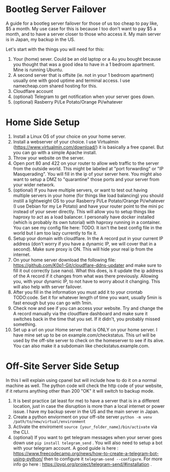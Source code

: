 # Bootleg Server Failover
A guide for a bootleg server failover for those of us too cheap to pay like, $5 a month.
My use case for this is because I too don't want to pay $5 a month, and to have a server closer to those who access it. My main server is in Japan, my backup in the US. 

Let's start with the things you will need for this: 
1. Your (home) sever. Could be an old laptop or a 4u you bought because you thought that was a good idea to have in a 1 bedroom apartment. Mine is running Ubuntu. 
2. A second server that is offsite (ie. not in your 1 bedroom apartment) usually one with good uptime and terminal access. I use namecheap.com shared hosting for this. 
3. Cloudflare account
4. (optional) Telegram to get notification when your server goes down.
5. (optional) Rasberry Pi/Le Potato/Orange Pi/whatever 

# Home Side Setup
1. Install a Linux OS of your choice on your home server.
2. Install a webserver of your choice. I use Virtualmin (https://www.virtualmin.com/download/) it is basically a free cpanel. But you can go with a simple Apache install.
3. Throw your website on the server.
4. Open port 80 and 422 on your router to allow web traffic to the server from the outside world. This might be labeled at "port forwarding" or "IP Masquerading". You will fill in the ip of your server here. You might also want to setup a DMZ to "quarantine" those ports and your server from your wider network.
5. (optional) If you have multiple servers, or want to test out having multiple servers in your home (for things like load balancing) you should instill a lightweight OS to your Rasberry Pi/Le Potato/Orange Pi/whatever (I use Debian for my Le Potato) and have your router point to the mini pc instead of your sever directly. This will allow you to setup things like haproxy to act as a load balancer. I personally have docker installed (which is probably its own tutorial) with haproxy running in a container. You can see my config file here: TODO. It isn't the best config file in the world but I am too lazy currently to fix it. 
6. Setup your domain with cloudflare. In the A record put in your current IP address (don't worry if you have a dynamic IP, we will cover that in a second). Make sure proxy is ON. This will hide your real ip from the internet.
7. On your home server download the following file: https://github.com/K0p1-Git/cloudflare-ddns-updater and make sure to fill it out correctly (use nano). What this does, is it update the ip address of the A record if it changes from what was there previously. Allowing you, with your dynamic IP, to not have to worry about it changing. This will also help with server failover.
8. After you fill in the information you must add it to your crontab TODO:code. Set it for whatever length of time you want, usually 5min is fast enough but you can go with 1min.
9. Check now and see if you can access your website. Try and change the A record manually via the cloudflare dashboard and make sure it switches back in the time that you set. If it didn't, you probably missed something.
10. Set up a url on your Home server that is ONLY on your home server. I have mine set up to be on example.com/checkstatus. This url will be used by the off-site server to check on the homeserver to see if its alive. You can also make it a subdomain like checkstatus.example.com. 
    
# Off-Site Server Side Setup
In this I will explain using cpanel but will include how to do it on a normal machine as well. The python code will check the http code of your website, if it returns anything other than 200 "OK" it will switch to backup mode. 
1. It is best practice (at least for me) to have a server that is in a different location, just in case the disruption is more than a local internet or power issue. I have my backup sever in the US and the main server in Japan.
2. Create a python enviorment on your off-site server ```python -m venv /path/to/new/virtual/environment```
3. Activate the enviroment ```source {your_folder_name}/bin/activate``` via the CLI.
4. (optional) If you want to get telegram messages when your server goes down use ```pip install telegram_send``` . You will also need to setup a bot with your telegram account. A good guide is here : https://www.freecodecamp.org/news/how-to-create-a-telegram-bot-using-python/ then to configure it ```telegram-send --configure```. For more info go here : https://pypi.org/project/telegram-send/#installation . 
